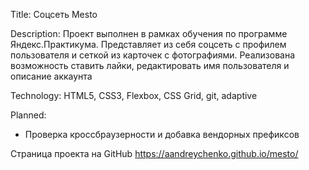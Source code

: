 Title:
Соцсеть Mesto

Description:
Проект выполнен в рамках обучения по программе Яндекс.Практикума.
Представляет из себя соцсеть с профилем пользователя и сеткой из карточек с фотографиями.
Реализована возможность ставить лайки, редактировать имя пользователя и описание аккаунта

Technology:
HTML5, CSS3, Flexbox, CSS Grid, git, adaptive

Planned:
- Проверка кроссбраузерности и добавка вендорных префиксов

Страница проекта на GitHub
https://aandreychenko.github.io/mesto/
